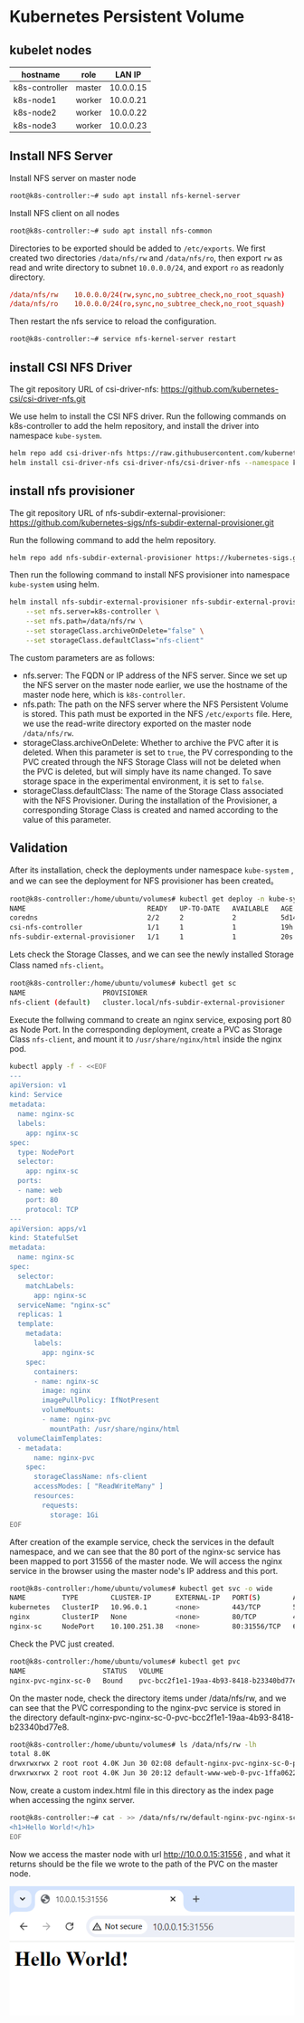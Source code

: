 # Kubernetes Persistent Volume

## kubelet nodes

|    hostname    |  role  |  LAN IP   |
|----------------|--------|-----------|
| k8s-controller | master | 10.0.0.15 |
|   k8s-node1    | worker | 10.0.0.21 |
|   k8s-node2    | worker | 10.0.0.22 |
|   k8s-node3    | worker | 10.0.0.23 |

## Install NFS Server

Install NFS server on master node

```bash
root@k8s-controller:~# sudo apt install nfs-kernel-server
```

Install NFS client on all nodes

```bash
root@k8s-controller:~# sudo apt install nfs-common
```

Directories to be exported should be added to `/etc/exports`. We first created two directories `/data/nfs/rw` and `/data/nfs/ro`, then export `rw` as read and write directory to subnet `10.0.0.0/24`, and export `ro` as readonly directory.

```conf
/data/nfs/rw    10.0.0.0/24(rw,sync,no_subtree_check,no_root_squash)
/data/nfs/ro    10.0.0.0/24(ro,sync,no_subtree_check,no_root_squash)
```

Then restart the nfs service to reload the configuration.

```bash
root@k8s-controller:~# service nfs-kernel-server restart
```

## install CSI NFS Driver

The git repository URL of csi-driver-nfs: https://github.com/kubernetes-csi/csi-driver-nfs.git

We use helm to install the CSI NFS driver. Run the following commands on k8s-controller to add the helm repository, and install the driver into namespace `kube-system`.

```bash
helm repo add csi-driver-nfs https://raw.githubusercontent.com/kubernetes-csi/csi-driver-nfs/master/charts
helm install csi-driver-nfs csi-driver-nfs/csi-driver-nfs --namespace kube-system --version v4.7.0
```

## install nfs provisioner

The git repository URL of nfs-subdir-external-provisioner: https://github.com/kubernetes-sigs/nfs-subdir-external-provisioner.git

Run the following command to add the helm repository.

```bash
helm repo add nfs-subdir-external-provisioner https://kubernetes-sigs.github.io/nfs-subdir-external-provisioner/
```

Then run the following command to install NFS provisioner into namespace `kube-system` using helm.

```bash
helm install nfs-subdir-external-provisioner nfs-subdir-external-provisioner/nfs-subdir-external-provisioner -n kube-system \
    --set nfs.server=k8s-controller \
    --set nfs.path=/data/nfs/rw \
    --set storageClass.archiveOnDelete="false" \
    --set storageClass.defaultClass="nfs-client"
```

The custom parameters are as follows:

- nfs.server: The FQDN or IP address of the NFS server. Since we set up the NFS server on the master node earlier, we use the hostname of the master node here, which is `k8s-controller`.
- nfs.path: The path on the NFS server where the NFS Persistent Volume is stored. This path must be exported in the NFS `/etc/exports` file. Here, we use the read-write directory exported on the master node `/data/nfs/rw`.
- storageClass.archiveOnDelete: Whether to archive the PVC after it is deleted. When this parameter is set to `true`, the PV corresponding to the PVC created through the NFS Storage Class will not be deleted when the PVC is deleted, but will simply have its name changed. To save storage space in the experimental environment, it is set to `false`.
- storageClass.defaultClass: The name of the Storage Class associated with the NFS Provisioner. During the installation of the Provisioner, a corresponding Storage Class is created and named according to the value of this parameter.

## Validation

After its installation, check the deployments under namespace `kube-system` , and we can see the deployment for NFS provisioner has been created。

```bash
root@k8s-controller:/home/ubuntu/volumes# kubectl get deploy -n kube-system
NAME                              READY   UP-TO-DATE   AVAILABLE   AGE
coredns                           2/2     2            2           5d14h
csi-nfs-controller                1/1     1            1           19h
nfs-subdir-external-provisioner   1/1     1            1           20s
```

Lets check the Storage Classes, and we can see the newly installed Storage Class named `nfs-client`。

```bash
root@k8s-controller:/home/ubuntu/volumes# kubectl get sc
NAME                   PROVISIONER                                     RECLAIMPOLICY   VOLUMEBINDINGMODE   ALLOWVOLUMEEXPANSION   AGE
nfs-client (default)   cluster.local/nfs-subdir-external-provisioner   Delete          Immediate           true                   52s
```

Execute the follwing command to create an nginx service, exposing port 80 as Node Port. In the corresponding deployment, create a PVC as Storage Class `nfs-client`, and mount it to `/usr/share/nginx/html` inside the nginx pod.

```bash
kubectl apply -f - <<EOF
---
apiVersion: v1
kind: Service
metadata:
  name: nginx-sc
  labels:
    app: nginx-sc
spec:
  type: NodePort
  selector:
    app: nginx-sc
  ports:
  - name: web
    port: 80
    protocol: TCP
---
apiVersion: apps/v1
kind: StatefulSet
metadata:
  name: nginx-sc
spec:
  selector:
    matchLabels:
      app: nginx-sc
  serviceName: "nginx-sc"
  replicas: 1
  template:
    metadata:
      labels:
        app: nginx-sc
    spec:
      containers:
      - name: nginx-sc
        image: nginx
        imagePullPolicy: IfNotPresent
        volumeMounts:
        - name: nginx-pvc
          mountPath: /usr/share/nginx/html
  volumeClaimTemplates:
  - metadata:
      name: nginx-pvc
    spec:
      storageClassName: nfs-client
      accessModes: [ "ReadWriteMany" ]
      resources:
        requests:
          storage: 1Gi
EOF
```

After creation of the example service, check the services in the default namespace, and we can see that the 80 port of the nginx-sc service has been mapped to port 31556 of the master node. We will access the nginx service in the browser using the master node's IP address and this port.

```bash
root@k8s-controller:/home/ubuntu/volumes# kubectl get svc -o wide
NAME         TYPE        CLUSTER-IP      EXTERNAL-IP   PORT(S)        AGE     SELECTOR
kubernetes   ClusterIP   10.96.0.1       <none>        443/TCP        5d14h   <none>
nginx        ClusterIP   None            <none>        80/TCP         4d      app=nginx
nginx-sc     NodePort    10.100.251.38   <none>        80:31556/TCP   60s     app=nginx-sc
```

Check the PVC just created.

```bash
root@k8s-controller:/home/ubuntu/volumes# kubectl get pvc
NAME                   STATUS   VOLUME                                     CAPACITY   ACCESS MODES   STORAGECLASS   VOLUMEATTRIBUTESCLASS   AGE
nginx-pvc-nginx-sc-0   Bound    pvc-bcc2f1e1-19aa-4b93-8418-b23340bd77e8   1Gi        RWO            nfs-client     <unset>                 18h
```

On the master node, check the directory items under /data/nfs/rw, and we can see that the PVC corresponding to the nginx-pvc service is stored in the directory default-nginx-pvc-nginx-sc-0-pvc-bcc2f1e1-19aa-4b93-8418-b23340bd77e8.

```bash
root@k8s-controller:/home/ubuntu/volumes# ls /data/nfs/rw -lh
total 8.0K
drwxrwxrwx 2 root root 4.0K Jun 30 02:08 default-nginx-pvc-nginx-sc-0-pvc-bcc2f1e1-19aa-4b93-8418-b23340bd77e8
drwxrwxrwx 2 root root 4.0K Jun 30 20:12 default-www-web-0-pvc-1ffa0622-2fb8-42e0-b1fd-724673a594ad
```

Now, create a custom index.html file in this directory as the index page when accessing the nginx server.

```bash
root@k8s-controller:~# cat - >> /data/nfs/rw/default-nginx-pvc-nginx-sc-0-pvc-bcc2f1e1-19aa-4b93-8418-b23340bd77e8/index.html <<EOF
<h1>Hello World!</h1>
EOF
```

Now we access the master node with url http://10.0.0.15:31556 , and what it returns should be the file we wrote to the path of the PVC on the master node.

![](../../images/kube_pv/web_browser_access_nginx_pvc.png)

